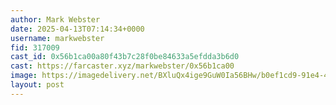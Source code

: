 ```yaml
---
author: Mark Webster
date: 2025-04-13T07:14:34+0000
username: markwebster
fid: 317009
cast_id: 0x56b1ca00a80f43b7c28f0be84633a5efdda3b6d0
cast: https://farcaster.xyz/markwebster/0x56b1ca00
image: https://imagedelivery.net/BXluQx4ige9GuW0Ia56BHw/b0ef1cd9-91e4-4511-c75a-2db0a07b2f00/original
layout: post
---
```


<img src='https://imagedelivery.net/BXluQx4ige9GuW0Ia56BHw/b0ef1cd9-91e4-4511-c75a-2db0a07b2f00/original' alt='' referrerpolicy='no-referrer'/>
